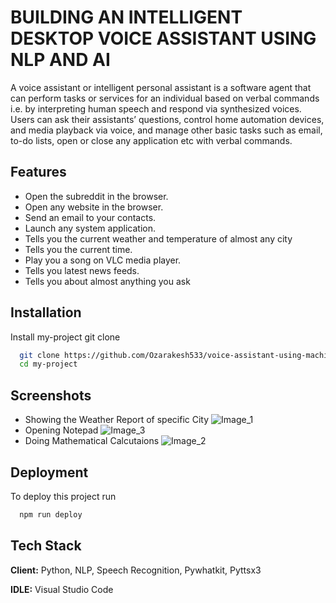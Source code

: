 
# BUILDING AN INTELLIGENT DESKTOP VOICE ASSISTANT USING NLP AND AI



A voice assistant or intelligent personal assistant is a software agent that can perform tasks or services for an individual based on verbal commands i.e. by interpreting human speech and respond via synthesized voices. Users can ask their assistants’ questions, control home automation devices, and media playback via voice, and manage other basic tasks such as email, to-do lists, open or close any application etc with verbal commands.



  
## Features

- Open the subreddit in the browser.
- Open any website in the browser.
- Send an email to your contacts.
- Launch any system application.
- Tells you the current weather and temperature of almost any city
- Tells you the current time.
- Play you a song on VLC media player.
- Tells you latest news feeds.
- Tells you about almost anything you ask

  
## Installation

Install my-project git clone

```bash
  git clone https://github.com/Ozarakesh533/voice-assistant-using-machine-learning.git
  cd my-project
```
    
## Screenshots

- Showing the Weather Report of specific City
![Image_1](https://github.com/user-attachments/assets/ec07625e-6862-4131-a3f5-298c0036cb5e)
- Opening Notepad
![Image_3](https://github.com/user-attachments/assets/4beb7f23-bef2-4365-9669-0763b0d8441a)
- Doing Mathematical Calcutaions
![Image_2](https://github.com/user-attachments/assets/00fc5c0a-367f-4a58-8cea-c404ea901cbc)


  
## Deployment

To deploy this project run

```bash
  npm run deploy
```

  
## Tech Stack

**Client:** Python, NLP,  Speech Recognition, Pywhatkit, Pyttsx3

**IDLE:** Visual Studio Code

  



  
